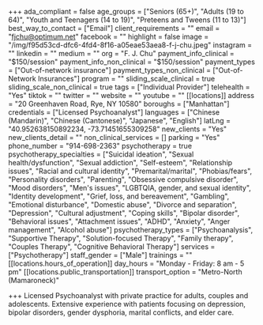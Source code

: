 +++
ada_compliant = false
age_groups = ["Seniors (65+)", "Adults (19 to 64)", "Youth and Teenagers (14 to 19)", "Preteens and Tweens (11 to 13)"]
best_way_to_contact = ["Email"]
client_requirements = ""
email = "fjchu@optimum.net"
facebook = ""
highlight = false
image = "/img/f95d53cd-dfc6-4fd4-8f16-a05eae53aea8-f-j-chu.jpeg"
instagram = ""
linkedin = ""
medium = ""
org = "F. J. Chu"
payment_info_clinical = "$150/session"
payment_info_non_clinical = "$150/session"
payment_types = ["Out-of-network insurance"]
payment_types_non_clinical = ["Out-of-Network Insurances"]
program = ""
sliding_scale_clinical = true
sliding_scale_non_clinical = true
tags = ["Individual Provider"]
telehealth = "Yes"
tiktok = ""
twitter = ""
website = ""
youtube = ""
[[locations]]
address = "20 Greenhaven Road, Rye, NY 10580"
boroughs = ["Manhattan"]
credentials = ["Licensed Psychoanalyst"]
languages = ["Chinese (Mandarin)", "Chinese (Cantonese)", "Japanese", "English"]
latLng = "40.952638150892234, -73.71451655309258"
new_clients = "Yes"
new_clients_detail = ""
non_clinical_services = []
parking = "Yes"
phone_number = "914-698-2363"
psychotherapy = true
psychotherapy_specialties = ["Suicidal ideation", "Sexual health/dysfunction", "Sexual addiction", "Self-esteem", "Relationship issues", "Racial and cultural identity", "Premarital/marital", "Phobias/fears", "Personality disorders", "Parenting", "Obsessive compulsive disorder", "Mood disorders", "Men's issues", "LGBTQIA, gender, and sexual identity", "Identity development", "Grief, loss, and bereavement", "Gambling", "Emotional disturbance", "Domestic abuse", "Divorce and separation", "Depression", "Cultural adjustment", "Coping skills", "Bipolar disorder", "Behavioral issues", "Attachment issues", "ADHD", "Anxiety", "Anger management", "Alcohol abuse"]
psychotherapy_types = ["Psychoanalysis", "Supportive Therapy", "Solution-focused Therapy", "Family therapy", "Couples Therapy", "Cognitive Behavioral Therapy"]
services = ["Psychotherapy"]
staff_gender = ["Male"]
trainings = ""
[[locations.hours_of_operation]]
day_hours = "Monday - Friday: 8 am - 5 pm"
[[locations.public_transportation]]
transport_option = "Metro-North  (Mamaroneck)"

+++
Licensed Psychoanalyst with private practice for adults, couples and adolescents. Extensive experience with patients focusing on depression, bipolar disorders, gender dysphoria, marital conflicts, and elder care.